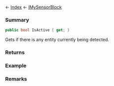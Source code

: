 ← [Index](Api-Index) ← [IMySensorBlock](Sandbox.ModAPI.Ingame.IMySensorBlock)

### Summary

```csharp
public bool IsActive { get; }
```

Gets if there is any entity currently being detected.

### Returns

### Example

### Remarks

